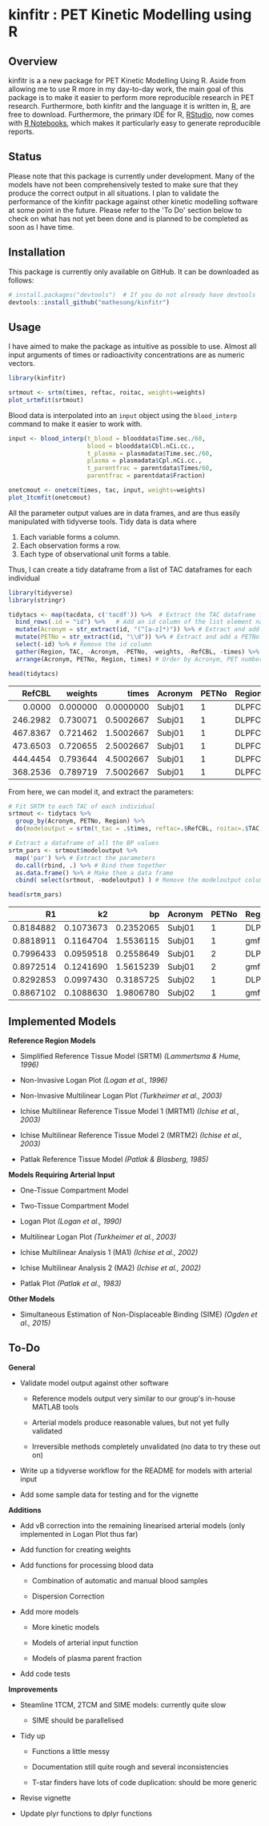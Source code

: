 
kinfitr : PET Kinetic Modelling using R
=======================================

Overview
--------

kinfitr is a a new package for PET Kinetic Modelling Using R. Aside from allowing me to use R more in my day-to-day work, the main goal of this package is to make it easier to perform more reproducible research in PET research. Furthermore, both kinfitr and the language it is written in, [R](https://cran.r-project.org), are free to download. Furthermore, the primary IDE for R, [RStudio](https://www.rstudio.com/), now comes with [R Notebooks](http://rmarkdown.rstudio.com/r_notebooks.html), which makes it particularly easy to generate reproducible reports.

Status
------

Please note that this package is currently under development. Many of the models have not been comprehensively tested to make sure that they produce the correct output in all situations. I plan to validate the performance of the kinfitr package against other kinetic modelling software at some point in the future. Please refer to the 'To Do' section below to check on what has not yet been done and is planned to be completed as soon as I have time.

Installation
------------

This package is currently only available on GitHub. It can be downloaded as follows:

``` r
# install.packages("devtools")  # If you do not already have devtools
devtools::install_github("mathesong/kinfitr")
```

Usage
-----

I have aimed to make the package as intuitive as possible to use. Almost all input arguments of times or radioactivity concentrations are as numeric vectors.

``` r
library(kinfitr)

srtmout <- srtm(times, reftac, roitac, weights=weights)
plot_srtmfit(srtmout)
```

Blood data is interpolated into an `input` object using the `blood_interp` command to make it easier to work with.

``` r
input <- blood_interp(t_blood = blooddata$Time.sec./60, 
                      blood = blooddata$Cbl.nCi.cc.,
                      t_plasma = plasmadata$Time.sec./60, 
                      plasma = plasmadata$Cpl.nCi.cc.,
                      t_parentfrac = parentdata$Times/60,
                      parentfrac = parentdata$Fraction)

onetcmout <- onetcm(times, tac, input, weights=weights)
plot_1tcmfit(onetcmout)
```

All the parameter output values are in data frames, and are thus easily manipulated with tidyverse tools. Tidy data is data where

1.  Each variable forms a column.
2.  Each observation forms a row.
3.  Each type of observational unit forms a table.

Thus, I can create a tidy dataframe from a list of TAC dataframes for each individual

``` r
library(tidyverse)
library(stringr)

tidytacs <- map(tacdata, c('tacdf')) %>%  # Extract the TAC dataframe from each list element
  bind_rows(.id = "id") %>%   # Add an id column of the list element name (= Acro_PETNo_results)
  mutate(Acronym = str_extract(id, "(^[a-z]*)")) %>% # Extract and add an acronym column
  mutate(PETNo = str_extract(id, "\\d")) %>% # Extract and add a PETNo column
  select(-id) %>% # Remove the id column
  gather(Region, TAC, -Acronym, -PETNo, -weights, -RefCBL, -times) %>% # Make into long format
  arrange(Acronym, PETNo, Region, times) # Order by Acronym, PET number, Region and then time

head(tidytacs)
```

|    RefCBL|   weights|      times| Acronym | PETNo | Region |       TAC|
|---------:|---------:|----------:|:--------|:------|:-------|---------:|
|    0.0000|  0.000000|  0.0000000| Subj01  | 1     | DLPFC  |    0.0000|
|  246.2982|  0.730071|  0.5002667| Subj01  | 1     | DLPFC  |  223.0276|
|  467.8367|  0.721462|  1.5002667| Subj01  | 1     | DLPFC  |  424.3305|
|  473.6503|  0.720655|  2.5002667| Subj01  | 1     | DLPFC  |  437.5260|
|  444.4454|  0.793644|  4.5002667| Subj01  | 1     | DLPFC  |  438.9326|
|  368.2536|  0.789719|  7.5002667| Subj01  | 1     | DLPFC  |  404.4193|

From here, we can model it, and extract the parameters:

``` r
# Fit SRTM to each TAC of each individual
srtmout <- tidytacs %>%
  group_by(Acronym, PETNo, Region) %>%
  do(modeloutput = srtm(t_tac = .$times, reftac=.$RefCBL, roitac=.$TAC, weights=.$weights))

# Extract a dataframe of all the BP values
srtm_pars <- srtmout$modeloutput %>%
  map('par') %>% # Extract the parameters
  do.call(rbind, .) %>% # Bind them together
  as.data.frame() %>% # Make them a data frame
  cbind( select(srtmout, -modeloutput) ) # Remove the modeloutput column

head(srtm_pars)
```

|         R1|         k2|         bp| Acronym | PETNo | Region   |
|----------:|----------:|----------:|:--------|:------|:---------|
|  0.8184882|  0.1073673|  0.2352065| Subj01  | 1     | DLPFC    |
|  0.8818911|  0.1164704|  1.5536115| Subj01  | 1     | gmfslSTR |
|  0.7996433|  0.0959518|  0.2558649| Subj01  | 2     | DLPFC    |
|  0.8972514|  0.1241690|  1.5615239| Subj01  | 2     | gmfslSTR |
|  0.8292853|  0.0997430|  0.3185725| Subj02  | 1     | DLPFC    |
|  0.8867102|  0.1088630|  1.9806780| Subj02  | 1     | gmfslSTR |

Implemented Models
------------------

**Reference Region Models**

-   Simplified Reference Tissue Model (SRTM) *(Lammertsma & Hume, 1996)*

-   Non-Invasive Logan Plot *(Logan et al., 1996)*

-   Non-Invasive Multilinear Logan Plot *(Turkheimer et al., 2003)*

-   Ichise Multilinear Reference Tissue Model 1 (MRTM1) *(Ichise et al., 2003)*

-   Ichise Multilinear Reference Tissue Model 2 (MRTM2) *(Ichise et al., 2003)*

-   Patlak Reference Tissue Model *(Patlak & Blasberg, 1985)*

**Models Requiring Arterial Input**

-   One-Tissue Compartment Model

-   Two-Tissue Compartment Model

-   Logan Plot *(Logan et al., 1990)*

-   Multilinear Logan Plot *(Turkheimer et al., 2003)*

-   Ichise Multilinear Analysis 1 (MA1) *(Ichise et al., 2002)*

-   Ichise Multilinear Analysis 2 (MA2) *(Ichise et al., 2002)*

-   Patlak Plot *(Patlak et al., 1983)*

**Other Models**

-   Simultaneous Estimation of Non-Displaceable Binding (SIME) *(Ogden et al., 2015)*

To-Do
-----

**General**

-   Validate model output against other software

    -   Reference models output very similar to our group's in-house MATLAB tools

    -   Arterial models produce reasonable values, but not yet fully validated

    -   Irreversible methods completely unvalidated (no data to try these out on)

-   Write up a tidyverse workflow for the README for models with arterial input

-   Add some sample data for testing and for the vignette

**Additions**

-   Add vB correction into the remaining linearised arterial models (only implemented in Logan Plot thus far)

-   Add function for creating weights

-   Add functions for processing blood data

    -   Combination of automatic and manual blood samples

    -   Dispersion Correction

-   Add more models

    -   More kinetic models

    -   Models of arterial input function

    -   Models of plasma parent fraction

-   Add code tests

**Improvements**

-   Steamline 1TCM, 2TCM and SIME models: currently quite slow

    -   SIME should be parallelised
-   Tidy up

    -   Functions a little messy

    -   Documentation still quite rough and several inconsistencies

    -   T-star finders have lots of code duplication: should be more generic

-   Revise vignette

-   Update plyr functions to dplyr functions

